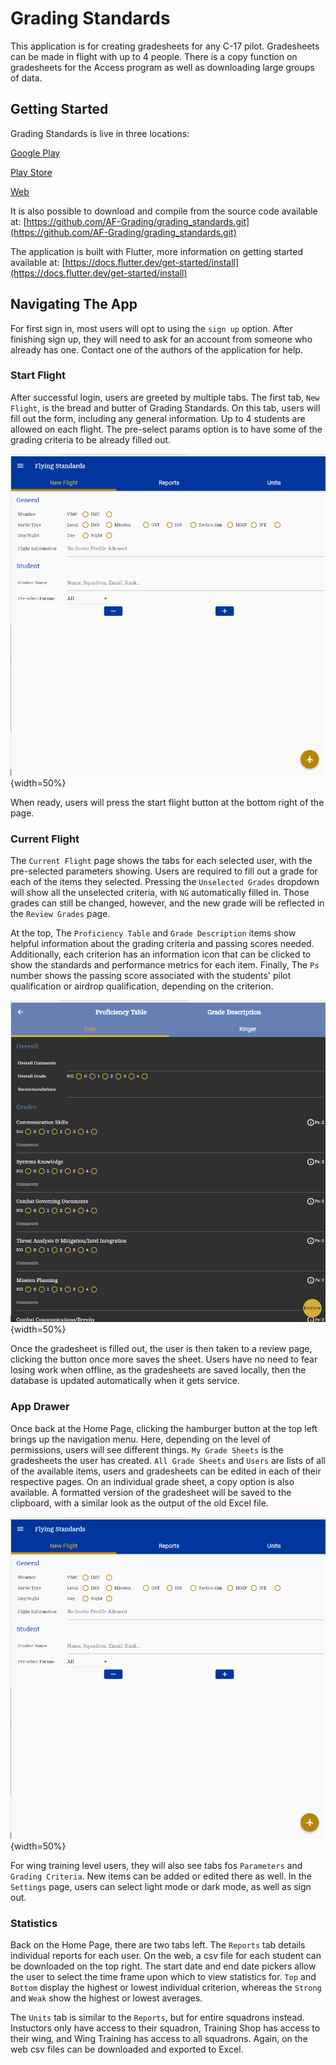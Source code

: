 # Grading Standards

This application is for creating gradesheets for any C-17 pilot. Gradesheets can be made in flight with up to 4 people. There is a copy function on gradesheets for the Access program as well as downloading large groups of data.


## Getting Started

Grading Standards is live in three locations:

[Google Play](https://play.google.com/store/apps/details?id=com.af.grading_standards)

[Play Store](https://testflight.apple.com/join/c5rDxaxH)

[Web](https://grading-standards.web.app/#/)

It is also possible to download and compile from the source code available at: [https://github.com/AF-Grading/grading_standards.git](https://github.com/AF-Grading/grading_standards.git)

The application is built with Flutter, more information on getting started available at: [https://docs.flutter.dev/get-started/install](https://docs.flutter.dev/get-started/install)

## Navigating The App

For first sign in, most users will opt to using the `sign up` option. After finishing sign up, they will need to ask for an account from someone who already has one. Contact one of the authors of the application for help.

### Start Flight

After successful login, users are greeted by multiple tabs. The first tab, `New Flight`, is the bread and butter of Grading Standards. On this tab, users will fill out the form, including any general information. Up to 4 students are allowed on each flight. The pre-select params option is to have some of the grading criteria to be already filled out. 

![](readme_images/home.png){width=50%}

When ready, users will press the start flight button at the bottom right of the page.

### Current Flight

The `Current Flight` page shows the tabs for each selected user, with the pre-selected parameters showing. Users are required to fill out a grade for each of the items they selected. Pressing the `Unselected Grades` dropdown will show all the unselected criteria, with `NG` automatically filled in. Those grades can still be changed, however, and the new grade will be reflected in the `Review Grades` page. 

At the top, The `Proficiency Table` and `Grade Description` items show helpful information about the grading criteria and passing scores needed. Additionally, each criterion has an information icon that can be clicked to show the standards and performance metrics for each item. Finally, The `Ps` number shows the passing score associated with the students' pilot qualification or airdrop qualification, depending on the criterion.

![](readme_images/current.png){width=50%}

Once the gradesheet is filled out, the user is then taken to a review page, clicking the button once more saves the sheet. Users have no need to fear losing work when offline, as the gradesheets are saved locally, then the database is updated automatically when it gets service. 

### App Drawer

Once back at the Home Page, clicking the hamburger button at the top left brings up the navigation menu. Here, depending on the level of permissions, users will see different things. `My Grade Sheets` is the gradesheets the user has created. `All Grade Sheets` and `Users` are lists of all of the available items, users and gradesheets can be edited in each of their respective pages. On an individual grade sheet, a copy option is also available. A formatted version of the gradesheet will be saved to the clipboard, with a similar look as the output of the old Excel file.

![](readme_images/home.png){width=50%}

For wing training level users, they will also see tabs fos `Parameters` and `Grading Criteria`. New items can be added or edited there as well. In the `Settings` page, users can select light mode or dark mode, as well as sign out. 

### Statistics

Back on the Home Page, there are two tabs left. The `Reports` tab details individual reports for each user. On the web, a csv file for each student can be downloaded on the top right. The start date and end date pickers allow the user to select the time frame upon which to view statistics for. `Top` and `Bottom` display the highest or lowest individual criterion, whereas the `Strong` and `Weak` show the highest or lowest averages.

The `Units` tab is similar to the `Reports`, but for entire squadrons instead. Instuctors only have access to their squadron, Training Shop has access to their wing, and Wing Training has access to all squadrons. Again, on the web csv files can be downloaded and exported to Excel. 
